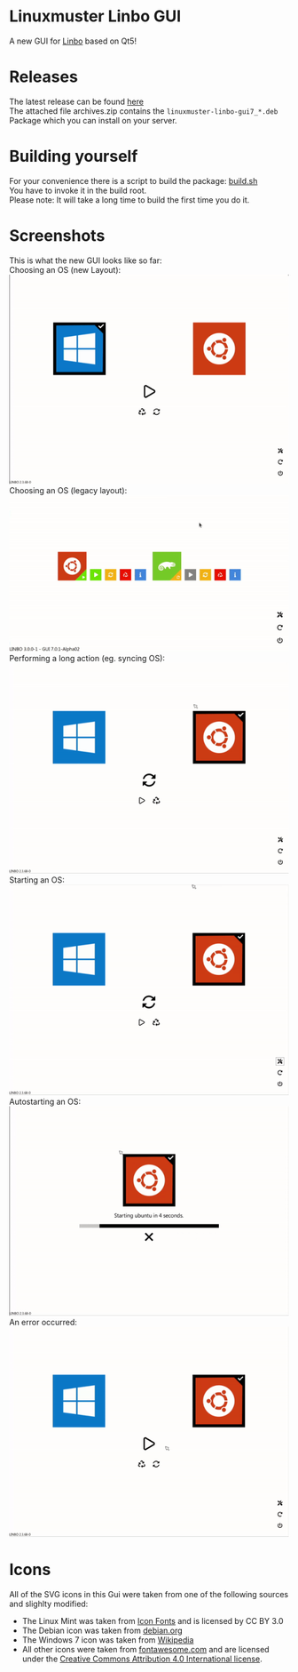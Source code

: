 # Linuxmuster Linbo GUI
A new GUI for [Linbo](https://github.com/linuxmuster/linuxmuster-linbo) based on Qt5!

# Releases
The latest release can be found [here](https://github.com/linuxmuster/linuxmuster-linbo-gui/releases/latest)  
The attached file archives.zip contains the `linuxmuster-linbo-gui7_*.deb` Package which you can install on your server.

# Building yourself
For your convenience there is a script to build the package: [build.sh](./build.sh)  
You have to invoke it in the build root.  
Please note: It will take a long time to build the first time you do it.  

# Screenshots
This is what the new GUI looks like so far:  
Choosing an OS (new Layout):  
![choose](/screenshots/choose.gif)  
Choosing an OS (legacy layout):
![legacy](/screenshots/legacy.gif)
Performing a long action (eg. syncing OS):  
![long](/screenshots/long.gif)  
Starting an OS:  
![start](/screenshots/start.gif)  
Autostarting an OS:  
![autostart](/screenshots/autostart.gif)  
An error occurred:  
![error](/screenshots/error.gif)  

# Icons
All of the SVG icons in this Gui were taken from one of the following sources and slighlty modified:
- The Linux Mint was taken from [Icon Fonts](http://www.onlinewebfonts.com/icon) and is licensed by CC BY 3.0
- The Debian icon was taken from [debian.org](https://www.debian.org/logos/)
- The Windows 7 icon was taken from [Wikipedia](https://commons.wikimedia.org/wiki/File:Windows_logo_-_2002%E2%80%932012_(Black).svg)
- All other icons were taken from [fontawesome.com](https://fontawesome.com/license) and are licensed under the [Creative Commons Attribution 4.0 International license](https://fontawesome.com/license).
